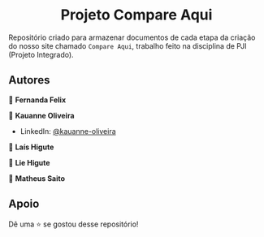 <h1 align="center">Projeto Compare Aqui </h1>

Repositório criado para armazenar documentos de cada etapa da criação do nosso site chamado `Compare Aqui`, trabalho feito na disciplina de PJI (Projeto Integrado).

##  Autores

👤 **Fernanda Felix**

👤 **Kauanne Oliveira**

- LinkedIn: [ @kauanne-oliveira ](https://linkedin.com/in/kauanne-oliveira-13a788259)

👤 **Laís Higute**

👤 **Lie Higute**

👤 **Matheus Saito**


##  Apoio

Dê uma ⭐️ se gostou desse repositório!
